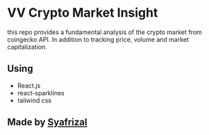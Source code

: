 # VV Crypto Market Insight

this repo provides a fundamental analysis of the crypto market from coingecko API. In addition to tracking price, volume and market capitalization.

## Using
- React.js
- react-sparklines
- tailwind css

## Made by [Syafrizal](http://syafrizal.netlify.app "Syafrizal's site")


